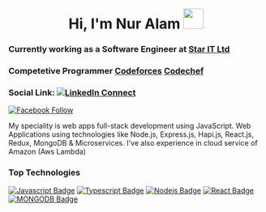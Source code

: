 <h1 align="Center">  Hi, I'm Nur Alam  <img src="https://media.giphy.com/media/WUlplcMpOCEmTGBtBW/giphy.gif" width="40px"> </h1>
 
### Currently working as a Software Engineer at [Star IT Ltd](https://staritltd.com/)
### Competetive Programmer [Codeforces](https://codeforces.com/profile/nuralamcse024)  [Codechef](https://www.codechef.com/users/nur_raat) 
 
### Social Link: [![LinkedIn Connect](https://img.shields.io/badge/LinkedIn-0077B5?style=for-the-badge&logo=linkedin&logoColor=white)](https://www.linkedin.com/in/nuralam024) 
[![Facebook Follow](https://img.shields.io/badge/Facebook-1877F2?style=for-the-badge&logo=facebook&logoColor=white)](https://www.facebook.com/Nuralamcse)
 
My speciality is web apps full-stack development using JavaScript. Web Applications using technologies like Node.js, Express.js, Hapi.js, React.js, Redux, MongoDB & Microservices. 
I've also experience in cloud service of Amazon (Aws Lambda)


### Top Technologies

<!-- TODO: Make technologies links takes you to repositories -->

[![Javascript Badge](https://img.shields.io/badge/-Javascript-F0DB4F?style=for-the-badge&labelColor=black&logo=javascript&logoColor=F0DB4F)](#) [![Typescript Badge](https://img.shields.io/badge/-Typescript-007acc?style=for-the-badge&labelColor=black&logo=typescript&logoColor=007acc)](#) [![Nodejs Badge](https://img.shields.io/badge/-Nodejs-3C873A?style=for-the-badge&labelColor=black&logo=node.js&logoColor=3C873A)](#) [![React Badge](https://img.shields.io/badge/-React-61DBFB?style=for-the-badge&labelColor=black&logo=react&logoColor=61DBFB)](#)[![MONGODB Badge](https://img.shields.io/badge/MongoDB-4EA94B?style=for-the-badge&logo=mongodb&logoColor=white)](#)
